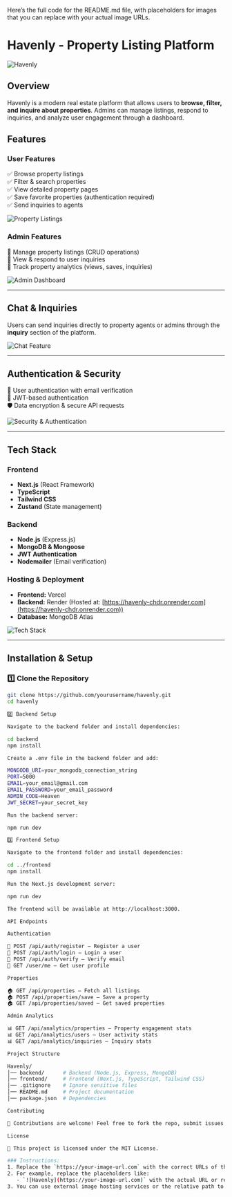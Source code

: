 Here’s the full code for the README.md file, with placeholders for images that you can replace with your actual image URLs.

# Havenly - Property Listing Platform

![Havenly](https://your-image-url.com) <!-- Replace with an actual banner image if available -->

## Overview
Havenly is a modern real estate platform that allows users to **browse, filter, and inquire about properties**. Admins can manage listings, respond to inquiries, and analyze user engagement through a dashboard.

## Features

### User Features
✅ Browse property listings  
✅ Filter & search properties  
✅ View detailed property pages  
✅ Save favorite properties (authentication required)  
✅ Send inquiries to agents  

![Property Listings](https://your-image-url.com) <!-- Replace with your property listing image -->

### Admin Features
🔹 Manage property listings (CRUD operations)  
🔹 View & respond to user inquiries  
🔹 Track property analytics (views, saves, inquiries)  

![Admin Dashboard](https://your-image-url.com) <!-- Replace with your admin dashboard image -->

---

## Chat & Inquiries

Users can send inquiries directly to property agents or admins through the **inquiry** section of the platform.

![Chat Feature](https://your-image-url.com) <!-- Replace with your chat/inquiry feature image -->

---

## Authentication & Security
🔐 User authentication with email verification  
🔑 JWT-based authentication  
🛡️ Data encryption & secure API requests  

![Security & Authentication](https://your-image-url.com) <!-- Replace with your security/authentication image -->

---

## Tech Stack

### Frontend
- **Next.js** (React Framework)  
- **TypeScript**  
- **Tailwind CSS**  
- **Zustand** (State management)  

### Backend
- **Node.js** (Express.js)  
- **MongoDB & Mongoose**  
- **JWT Authentication**  
- **Nodemailer** (Email verification)  

### Hosting & Deployment
- **Frontend:** Vercel  
- **Backend:** Render (Hosted at: [https://havenly-chdr.onrender.com](https://havenly-chdr.onrender.com))  
- **Database:** MongoDB Atlas  

![Tech Stack](https://your-image-url.com) <!-- Replace with your tech stack image -->

---

## Installation & Setup

### 1️⃣ Clone the Repository
```sh
git clone https://github.com/yourusername/havenly.git
cd havenly

2️⃣ Backend Setup

Navigate to the backend folder and install dependencies:

cd backend
npm install

Create a .env file in the backend folder and add:

MONGODB_URI=your_mongodb_connection_string
PORT=5000
EMAIL=your_email@gmail.com
EMAIL_PASSWORD=your_email_password
ADMIN_CODE=Heaven
JWT_SECRET=your_secret_key

Run the backend server:

npm run dev

3️⃣ Frontend Setup

Navigate to the frontend folder and install dependencies:

cd ../frontend
npm install

Run the Next.js development server:

npm run dev

The frontend will be available at http://localhost:3000.

API Endpoints

Authentication

🔹 POST /api/auth/register – Register a user
🔹 POST /api/auth/login – Login a user
🔹 POST /api/auth/verify – Verify email
🔹 GET /user/me – Get user profile

Properties

🏠 GET /api/properties – Fetch all listings
🏠 POST /api/properties/save – Save a property
🏠 GET /api/properties/saved – Get saved properties

Admin Analytics

📊 GET /api/analytics/properties – Property engagement stats
📊 GET /api/analytics/users – User activity stats
📊 GET /api/analytics/inquiries – Inquiry stats

Project Structure

Havenly/
│── backend/      # Backend (Node.js, Express, MongoDB)
│── frontend/     # Frontend (Next.js, TypeScript, Tailwind CSS)
│── .gitignore    # Ignore sensitive files
│── README.md     # Project documentation
│── package.json  # Dependencies

Contributing

🚀 Contributions are welcome! Feel free to fork the repo, submit issues, and create pull requests.

License

📜 This project is licensed under the MIT License.

### Instructions:
1. Replace the `https://your-image-url.com` with the correct URLs of the images you want to use. These images should be in your public folder (or hosted externally).
2. For example, replace the placeholders like:
   - `![Havenly](https://your-image-url.com)` with the actual URL or relative path to your banner image.
3. You can use external image hosting services or the relative path to images in your repository if they are stored under the `public` folder.